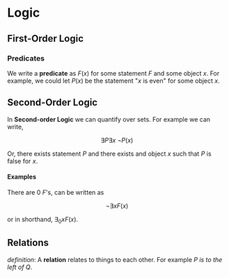 # Logic

## First-Order Logic

### Predicates

We write a **predicate** as $F(x)$ for some statement $F$ and some object $x$. For example, we could let $P(x)$ be the statement "$x$ is even" for some object $x$.


## Second-Order Logic

In **Second-order Logic** we can quantify over sets. For example we can write,

$$
    \exists P \exists x ~\neg P(x)
$$

Or, there exists statement $P$ and there exists and object $x$ such that $P$ is false for $x$.

#### Examples

There are $0$ $F$'s, can be written as

$$
    \neg \exists x F(x)
$$

or in shorthand, $\exists_0 x F(x)$.

## Relations

_definition_: A **relation** relates to things to each other. For example $P$ *is to the left of* $Q$.
